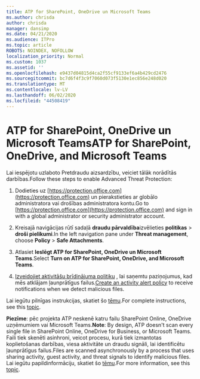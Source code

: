 ```yaml
---
title: ATP for SharePoint, OneDrive un Microsoft Teams
ms.author: chrisda
author: chrisda
manager: dansimp
ms.date: 04/21/2020
ms.audience: ITPro
ms.topic: article
ROBOTS: NOINDEX, NOFOLLOW
localization_priority: Normal
ms.custom: 1037
ms.assetid: ''
ms.openlocfilehash: e9437d04815d4ca2f55cf9133ef6a4b429cd2476
ms.sourcegitcommit: bc7d6f4f3c9f7060d073f5130e1ec856e248d020
ms.translationtype: MT
ms.contentlocale: lv-LV
ms.lasthandoff: 06/02/2020
ms.locfileid: "44508419"
---
```

# <a name="atp-for-sharepoint-onedrive-and-microsoft-teams"></a><span data-ttu-id="ca7a5-102">ATP for SharePoint, OneDrive un Microsoft Teams</span><span class="sxs-lookup"><span data-stu-id="ca7a5-102">ATP for SharePoint, OneDrive, and Microsoft Teams</span></span>

<span data-ttu-id="ca7a5-103">Lai iespējotu uzlaboto Pretdraudu aizsardzību, veiciet tālāk norādītās darbības.</span><span class="sxs-lookup"><span data-stu-id="ca7a5-103">Follow these steps to enable Advanced Threat Protection:</span></span>

1. <span data-ttu-id="ca7a5-104">Dodieties uz [https://protection.office.com](https://protection.office.com) un pierakstieties ar globālo administratora vai drošības administratora kontu.</span><span class="sxs-lookup"><span data-stu-id="ca7a5-104">Go to [https://protection.office.com](https://protection.office.com) and sign in with a global administrator or security administrator account.</span></span>

2. <span data-ttu-id="ca7a5-105">Kreisajā navigācijas rūtī sadaļā **draudu pārvaldība**izvēlieties **politikas** \> **droši pielikumi**.</span><span class="sxs-lookup"><span data-stu-id="ca7a5-105">In the left navigation pane under **Threat management**, choose **Policy** \> **Safe Attachments**.</span></span>

3. <span data-ttu-id="ca7a5-106">Atlasiet **Ieslēgt ATP for SharePoint, OneDrive un Microsoft Teams**.</span><span class="sxs-lookup"><span data-stu-id="ca7a5-106">Select **Turn on ATP for SharePoint, OneDrive, and Microsoft Teams**.</span></span>

4. <span data-ttu-id="ca7a5-107">[Izveidojiet aktivitāšu brīdinājuma politiku](https://docs.microsoft.com/microsoft-365/compliance/create-activity-alerts) , lai saņemtu paziņojumus, kad mēs atklājam ļaunprātīgus failus.</span><span class="sxs-lookup"><span data-stu-id="ca7a5-107">[Create an activity alert policy](https://docs.microsoft.com/microsoft-365/compliance/create-activity-alerts) to receive notifications when we detect malicious files.</span></span>

<span data-ttu-id="ca7a5-108">Lai iegūtu pilnīgas instrukcijas, skatiet šo [tēmu](https://docs.microsoft.com/microsoft-365/security/office-365-security/turn-on-atp-for-spo-odb-and-teams).</span><span class="sxs-lookup"><span data-stu-id="ca7a5-108">For complete instructions, see this [topic](https://docs.microsoft.com/microsoft-365/security/office-365-security/turn-on-atp-for-spo-odb-and-teams).</span></span>

<span data-ttu-id="ca7a5-109">**Piezīme**: pēc projekta ATP neskenē katru failu SharePoint Online, OneDrive uzņēmumiem vai Microsoft Teams.</span><span class="sxs-lookup"><span data-stu-id="ca7a5-109">**Note**: By design, ATP doesn't scan every single file in SharePoint Online, OneDrive for Business, or Microsoft Teams.</span></span> <span data-ttu-id="ca7a5-110">Faili tiek skenēti asinhroni, veicot procesu, kurā tiek izmantotas koplietošanas darbības, viesa aktivitāte un draudu signāli, lai identificētu ļaunprātīgus failus.</span><span class="sxs-lookup"><span data-stu-id="ca7a5-110">Files are scanned asynchronously by a process that uses sharing activity, guest activity, and threat signals to identify malicious files.</span></span> <span data-ttu-id="ca7a5-111">Lai iegūtu papildinformāciju, skatiet šo [tēmu](https://docs.microsoft.com/microsoft-365/security/office-365-security/atp-for-spo-odb-and-teams).</span><span class="sxs-lookup"><span data-stu-id="ca7a5-111">For more information, see this [topic](https://docs.microsoft.com/microsoft-365/security/office-365-security/atp-for-spo-odb-and-teams).</span></span>
